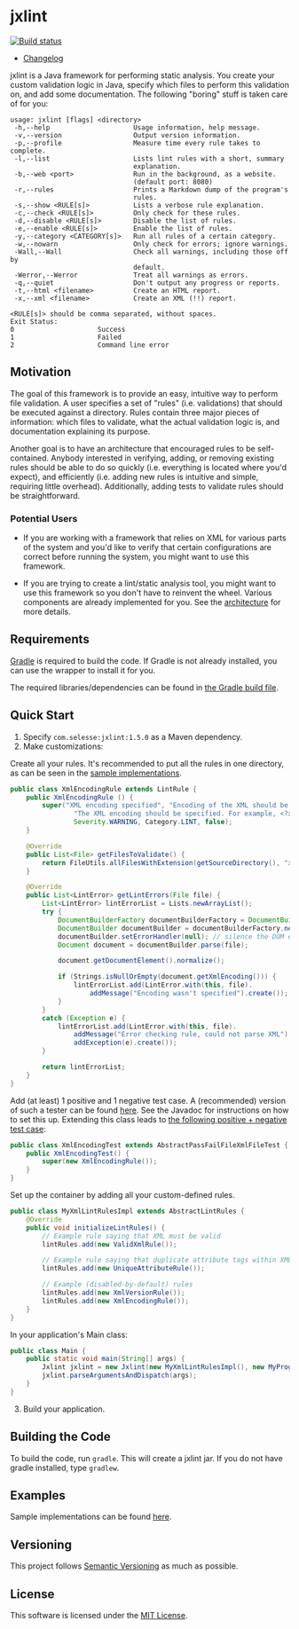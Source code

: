 jxlint
======

[![Build status](https://travis-ci.org/selesse/jxlint.png)](https://travis-ci.org/selesse/jxlint)

- [Changelog](CHANGELOG.md)

jxlint is a Java framework for performing static analysis. You create your
custom validation logic in Java, specify which files to perform this
validation on, and add some documentation. The following "boring" stuff is
taken care of for you:

    usage: jxlint [flags] <directory>
     -h,--help                     Usage information, help message.
     -v,--version                  Output version information.
     -p,--profile                  Measure time every rule takes to complete.
     -l,--list                     Lists lint rules with a short, summary
                                   explanation.
     -b,--web <port>               Run in the background, as a website.
                                   (default port: 8080)
     -r,--rules                    Prints a Markdown dump of the program's
                                   rules.
     -s,--show <RULE[s]>           Lists a verbose rule explanation.
     -c,--check <RULE[s]>          Only check for these rules.
     -d,--disable <RULE[s]>        Disable the list of rules.
     -e,--enable <RULE[s]>         Enable the list of rules.
     -y,--category <CATEGORY[s]>   Run all rules of a certain category.
     -w,--nowarn                   Only check for errors; ignore warnings.
     -Wall,--Wall                  Check all warnings, including those off by
                                   default.
     -Werror,--Werror              Treat all warnings as errors.
     -q,--quiet                    Don't output any progress or reports.
     -t,--html <filename>          Create an HTML report.
     -x,--xml <filename>           Create an XML (!!) report.

    <RULE[s]> should be comma separated, without spaces.
    Exit Status:
    0                     Success
    1                     Failed
    2                     Command line error

Motivation
----------

The goal of this framework is to provide an easy, intuitive way to perform
file validation. A user specifies a set of "rules" (i.e. validations) that
should be executed against a directory. Rules contain three major pieces of
information: which files to validate, what the actual validation logic is, and
documentation explaining its purpose.

Another goal is to have an architecture that encouraged rules to be
self-contained. Anybody interested in verifying, adding, or removing existing
rules should be able to do so quickly (i.e. everything is located where you'd
expect), and efficiently (i.e. adding new rules is intuitive and simple,
requiring little overhead). Additionally, adding tests to validate rules
should be straightforward.

### Potential Users

* If you are working with a framework that relies on XML for various parts of
  the system and you'd like to verify that certain configurations are correct
  before running the system, you might want to use this framework.

* If you are trying to create a lint/static analysis tool, you might want
  to use this framework so you don't have to reinvent the wheel. Various
  components are already implemented for you. See the
  [architecture](doc/architecture.md) for more details.

Requirements
------------

[Gradle](http://gradle.org) is required to build the code. If Gradle is not
already installed, you can use the wrapper to install it for you.

The required libraries/dependencies can be found in
[the Gradle build file](build.gradle).

Quick Start
-----------

1. Specify `com.selesse:jxlint:1.5.0` as a Maven dependency.
2. Make customizations:

  Create all your rules. It's recommended to put all the rules in one directory,
  as can be seen in the [sample implementations](src/test/java/com/selesse/jxlint/samplerules).

  ```java
  public class XmlEncodingRule extends LintRule {
      public XmlEncodingRule () {
          super("XML encoding specified", "Encoding of the XML should be specified.",
                  "The XML encoding should be specified. For example, <?xml version=\"1.0\" encoding=\"UTF-8\"?>.",
                  Severity.WARNING, Category.LINT, false);
      }

      @Override
      public List<File> getFilesToValidate() {
          return FileUtils.allFilesWithExtension(getSourceDirectory(), "xml");
      }

      @Override
      public List<LintError> getLintErrors(File file) {
          List<LintError> lintErrorList = Lists.newArrayList();
          try {
              DocumentBuilderFactory documentBuilderFactory = DocumentBuilderFactory.newInstance();
              DocumentBuilder documentBuilder = documentBuilderFactory.newDocumentBuilder();
              documentBuilder.setErrorHandler(null); // silence the DOM error handler
              Document document = documentBuilder.parse(file);

              document.getDocumentElement().normalize();

              if (Strings.isNullOrEmpty(document.getXmlEncoding())) {
                  lintErrorList.add(LintError.with(this, file).
                      addMessage("Encoding wasn't specified").create());
              }
          }
          catch (Exception e) {
              lintErrorList.add(LintError.with(this, file).
                  addMessage("Error checking rule, could not parse XML").
                  addException(e).create());
          }

          return lintErrorList;
      }
  }
  ```

  Add (at least) 1 positive and 1 negative test case. A (recommended) version
  of such a tester can be found [here](src/test/java/com/selesse/jxlint/AbstractPassFailFileTest.java).
  See the Javadoc for instructions on how to set this up. Extending this class leads to
  [the following positive + negative test case](src/test/java/com/selesse/jxlint/samplerulestest/xml/XmlEncodingTest.java):

  ```java
  public class XmlEncodingTest extends AbstractPassFailFileXmlFileTest {
      public XmlEncodingTest() {
          super(new XmlEncodingRule());
      }
  }
  ```

  Set up the container by adding all your custom-defined rules.

  ```java
  public class MyXmlLintRulesImpl extends AbstractLintRules {
      @Override
      public void initializeLintRules() {
          // Example rule saying that XML must be valid
          lintRules.add(new ValidXmlRule());

          // Example rule saying that duplicate attribute tags within XML are bad
          lintRules.add(new UniqueAttributeRule());

          // Example (disabled-by-default) rules
          lintRules.add(new XmlVersionRule());
          lintRules.add(new XmlEncodingRule());
      }
  }
  ```

  In your application's Main class:

  ```java
  public class Main {
      public static void main(String[] args) {
          Jxlint jxlint = new Jxlint(new MyXmlLintRulesImpl(), new MyProgramSettings());
          jxlint.parseArgumentsAndDispatch(args);
      }
  }
  ```

3. Build your application.

Building the Code
-----------------

To build the code, run `gradle`. This will create a jxlint jar. If you do
not have gradle installed, type `gradlew`.

Examples
--------

Sample implementations can be found [here](src/test/java/com/selesse/jxlint/samplerules).

Versioning
----------

This project follows [Semantic Versioning](http://semver.org/) as much as
possible.

License
-------

This software is licensed under the [MIT License](http://en.wikipedia.org/wiki/MIT_License).
